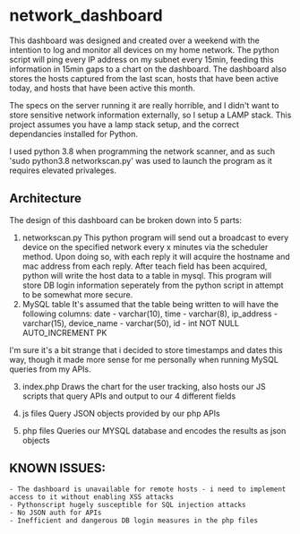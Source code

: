 # network_dashboard

This dashboard was designed and created over a weekend with the intention to log and monitor all devices on my home network. The python script will ping every IP address on my subnet every 15min, feeding this information in 15min gaps to a chart on the dashboard. The dashboard also stores the hosts captured from the last scan, hosts that have been active today, and hosts that have been active this month. 

The specs on the server running it are really horrible, and I didn't want to store sensitive network information externally, so I setup a LAMP stack. This project assumes you have a lamp stack setup, and the correct dependancies installed for Python.

I used python 3.8 when programming the network scanner, and as such 'sudo python3.8 networkscan.py' was used to launch the program as it requires elevated privaleges.

## Architecture


The design of this dashboard can be broken down into 5 parts:

1. networkscan.py
	This python program will send out a broadcast to every device on the specified network every x minutes via the scheduler method.
	Upon doing so, with each reply it will acquire the hostname and mac address from each reply.
	After teach field has been acquired, python will write the host data to a table in mysql.
	This program will store DB login information seperately from the python script in attempt to be somewhat more secure.
2. MySQL table
	It's assumed that the table being written to will have the following columns:
	date - varchar(10),
	time - varchar(8),
	ip_address - varchar(15),
	device_name - varchar(50),
	id - int NOT NULL AUTO_INCREMENT PK

I'm sure it's a bit strange that i decided to store timestamps and dates this way, though it made more sense for me personally when running MySQL queries from my APIs.

3. index.php
	Draws the chart for the user tracking, also hosts our JS scripts that query APIs and output to our 4 different fields

4. js files
	Query JSON objects provided by our php APIs

5. php files
	Queries our MYSQL database and encodes the results as json objects


## KNOWN ISSUES:
	- The dashboard is unavailable for remote hosts - i need to implement access to it without enabling XSS attacks
	- Pythonscript hugely susceptible for SQL injection attacks
	- No JSON auth for APIs
	- Inefficient and dangerous DB login measures in the php files
